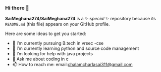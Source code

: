 ### Hi there 👋


**SaiMeghana274/SaiMeghana274** is a ✨ _special_ ✨ repository because its `README.md` (this file) appears on your GitHub profile.

Here are some ideas to get you started:

- 🔭 I’m currently pursuing B.tech in vrsec -cse
- 🌱 I’m currently learning python and source code management
- 🤔 I’m looking for help with java projects
- 💬 Ask me about coding in c
- 📫 How to reach me: email:chalamcharlasai311@gmail.com



